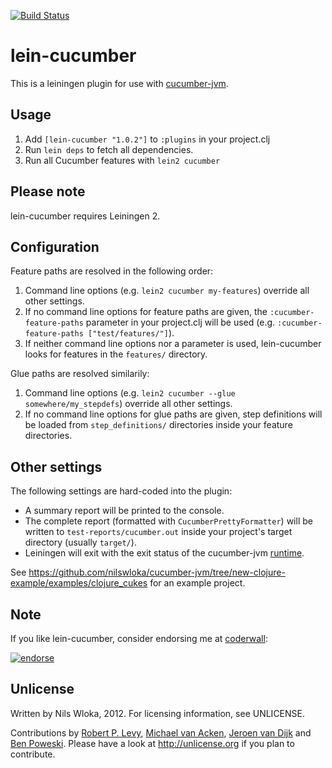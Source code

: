 [![Build Status](https://secure.travis-ci.org/nilswloka/lein-cucumber.png)](http://travis-ci.org/nilswloka/lein-cucumber)

# lein-cucumber

This is a leiningen plugin for use with [cucumber-jvm](https://github.com/cucumber/cucumber-jvm).

## Usage

1. Add `[lein-cucumber "1.0.2"]` to `:plugins` in your project.clj
2. Run `lein deps` to fetch all dependencies.
3. Run all Cucumber features with `lein2 cucumber`

## Please note

lein-cucumber requires Leiningen 2.

## Configuration

Feature paths are resolved in the following order:

1. Command line options (e.g. `lein2 cucumber my-features`) override all other settings.
2. If no command line options for feature paths are given, the `:cucumber-feature-paths` parameter in your project.clj will be used (e.g. `:cucumber-feature-paths ["test/features/"]`).
3. If neither command line options nor a parameter is used, lein-cucumber looks for features in the `features/` directory.

Glue paths are resolved similarily:

1. Command line options (e.g. `lein2 cucumber --glue somewhere/my_stepdefs`) override all other settings.
2. If no command line options for glue paths are given, step definitions will be loaded from `step_definitions/` directories inside your feature directories.

## Other settings

 The following settings are hard-coded into the plugin:

* A summary report will be printed to the console. 
* The complete report (formatted with `CucumberPrettyFormatter`) will be written to `test-reports/cucumber.out` inside your project's target directory (usually `target/`).
* Leiningen will exit with the exit status of the cucumber-jvm [runtime](https://github.com/cucumber/cucumber-jvm/blob/master/core/src/main/java/cucumber/runtime/Runtime.java).

See https://github.com/nilswloka/cucumber-jvm/tree/new-clojure-example/examples/clojure_cukes for an example project.

## Note

If you like lein-cucumber, consider endorsing me at [coderwall](http://coderwall.com/nilswloka): 

[![endorse](http://api.coderwall.com/nilswloka/endorsecount.png)](http://coderwall.com/nilswloka)

## Unlicense
Written by Nils Wloka, 2012. For licensing information, see UNLICENSE.

Contributions by [Robert P. Levy](https://github.com/rplevy-draker), [Michael van Acken](https://github.com/mva), [Jeroen van Dijk](https://github.com/jeroenvandijk) and [Ben Poweski](https://github.com/bpoweski). Please have a look at http://unlicense.org if you plan to contribute.

